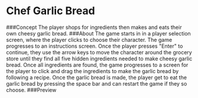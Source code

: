 # Chef Garlic Bread
###Concept
The player shops for ingredients then makes and
 eats their own cheesy garlic bread. 
 ###About
 The game starts in in a player selection screen, where 
 the player clicks to choose their character. The game 
 progresses to an instructions screen. Once the player 
 presses "Enter" to continue, they use the arrow keys to
 move the character around the grocery store until they 
 find all five hidden ingredients needed to make cheesy
 garlic bread. Once all ingredients are found, the game 
 progresses to a screen for the player to click and drag 
 the ingredients to make the garlic bread by following 
 a recipe. Once the garlic bread is made, the player get 
 to eat the garlic bread by pressing the space bar and 
 can restart the game if they so choose. 
 ###Preview
